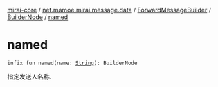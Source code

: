 [mirai-core](../../../index.md) / [net.mamoe.mirai.message.data](../../index.md) / [ForwardMessageBuilder](../index.md) / [BuilderNode](index.md) / [named](./named.md)

# named

`infix fun named(name: `[`String`](https://kotlinlang.org/api/latest/jvm/stdlib/kotlin/-string/index.html)`): BuilderNode`

指定发送人名称.

